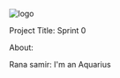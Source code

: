 ![logo](https://thumb.ibb.co/e5V2vn/tut_logo.png)

Project Title:
Sprint 0

About:

Rana samir: I'm an Aquarius
